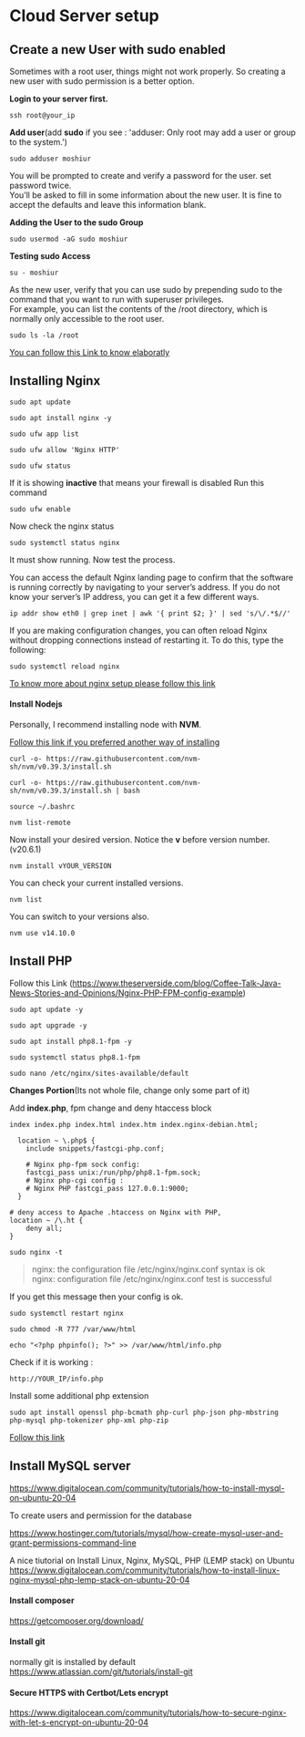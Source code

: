 # Cloud Server setup
## Create a new User with sudo enabled<br>
Sometimes with a root user, things might not work properly. So creating a new user with sudo permission is a better option.

**Login to your server first.**
```
ssh root@your_ip
```
**Add user**(add **sudo** if you see : 'adduser: Only root may add a user or group to the system.')
```
sudo adduser moshiur
```
You will be prompted to create and verify a password for the user. set password twice.<br>
You’ll be asked to fill in some information about the new user. It is fine to accept the defaults and leave this information blank.

**Adding the User to the sudo Group**

```
sudo usermod -aG sudo moshiur
```

**Testing sudo Access**

```
su - moshiur
```

As the new user, verify that you can use sudo by prepending sudo to the command that you want to run with superuser privileges.<br>
For example, you can list the contents of the /root directory, which is normally only accessible to the root user.
```
sudo ls -la /root
```

[You can follow this Link to know elaboratly](https://www.digitalocean.com/community/tutorials/how-to-create-a-new-sudo-enabled-user-on-ubuntu-22-04-quickstart)

## Installing Nginx

```
sudo apt update
```
```
sudo apt install nginx -y
```
```
sudo ufw app list
```
```
sudo ufw allow 'Nginx HTTP'
```
```
sudo ufw status
```


If it is showing **inactive** that means your firewall is disabled 
Run this command 
```
sudo ufw enable
```

Now check the nginx status
```
sudo systemctl status nginx
```

It must show running. Now test the process.

You can access the default Nginx landing page to confirm that the software is running correctly by 
navigating to your server’s address. If you do not know your server’s IP address,
you can get it a few different ways.

``` 
ip addr show eth0 | grep inet | awk '{ print $2; }' | sed 's/\/.*$//' 
```

If you are making configuration changes, you can often reload Nginx without dropping
connections instead of restarting it. To do this, type the following:
```
sudo systemctl reload nginx
```

[To know more about nginx setup please follow this link](https://www.digitalocean.com/community/tutorials/how-to-install-nginx-on-ubuntu-18-04)


#### Install Nodejs

Personally, I recommend installing node with **NVM**.

[Follow this link if you preferred another way of installing](https://www.digitalocean.com/community/tutorials/how-to-install-node-js-on-ubuntu-20-04)

```
curl -o- https://raw.githubusercontent.com/nvm-sh/nvm/v0.39.3/install.sh
```
```
curl -o- https://raw.githubusercontent.com/nvm-sh/nvm/v0.39.3/install.sh | bash
```
```
source ~/.bashrc
```
```
nvm list-remote
```
Now install your desired version. Notice the **v** before version number.(v20.6.1)
```
nvm install vYOUR_VERSION
```
You can check your current installed versions.
```
nvm list
```
You can switch to your versions also.
```
nvm use v14.10.0
```


## Install PHP
Follow this Link
(https://www.theserverside.com/blog/Coffee-Talk-Java-News-Stories-and-Opinions/Nginx-PHP-FPM-config-example)
```
sudo apt update -y
```
```
sudo apt upgrade -y
```
```
sudo apt install php8.1-fpm -y
```
```
sudo systemctl status php8.1-fpm
```
```
sudo nano /etc/nginx/sites-available/default
```

**Changes Portion**(Its not whole file, change only some part of it)

Add **index.php**, fpm change and deny htaccess block
```
index index.php index.html index.htm index.nginx-debian.html;

  location ~ \.php$ {
    include snippets/fastcgi-php.conf;

    # Nginx php-fpm sock config:
    fastcgi_pass unix:/run/php/php8.1-fpm.sock;
    # Nginx php-cgi config :
    # Nginx PHP fastcgi_pass 127.0.0.1:9000;
  }

# deny access to Apache .htaccess on Nginx with PHP, 
location ~ /\.ht {
    deny all;
}
```

```
sudo nginx -t
```
> nginx: the configuration file /etc/nginx/nginx.conf syntax is ok <br>
> nginx: configuration file /etc/nginx/nginx.conf test is successful<br>

If you get this message then your config is ok.
```
sudo systemctl restart nginx
```
```
sudo chmod -R 777 /var/www/html
```
```
echo "<?php phpinfo(); ?>" >> /var/www/html/info.php
```
Check if it is working :
```
http://YOUR_IP/info.php
```

Install some additional php extension
```
sudo apt install openssl php-bcmath php-curl php-json php-mbstring php-mysql php-tokenizer php-xml php-zip
```

[Follow this link](https://www.theserverside.com/blog/Coffee-Talk-Java-News-Stories-and-Opinions/Nginx-PHP-FPM-config-example)

## Install MySQL server



https://www.digitalocean.com/community/tutorials/how-to-install-mysql-on-ubuntu-20-04

To create users and permission for the database 

https://www.hostinger.com/tutorials/mysql/how-create-mysql-user-and-grant-permissions-command-line

A nice tiutorial on Install Linux, Nginx, MySQL, PHP (LEMP stack) on Ubuntu
https://www.digitalocean.com/community/tutorials/how-to-install-linux-nginx-mysql-php-lemp-stack-on-ubuntu-20-04

#### Install composer 
https://getcomposer.org/download/

#### Install git
normally git is installed by default
https://www.atlassian.com/git/tutorials/install-git


#### Secure HTTPS with Certbot/Lets encrypt
https://www.digitalocean.com/community/tutorials/how-to-secure-nginx-with-let-s-encrypt-on-ubuntu-20-04


